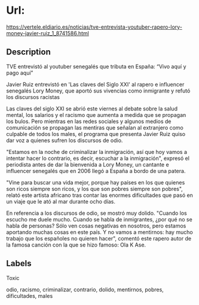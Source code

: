 # Url: 

https://vertele.eldiario.es/noticias/tve-entrevista-youtuber-rapero-lory-money-javier-ruiz_1_8741586.html

## Description 

TVE entrevistó al youtuber senegalés que tributa en España: “Vivo aquí y pago aquí”

Javier Ruiz entrevistó en 'Las claves del Siglo XXI' al rapero e influencer senegalés Lory Money, que aportó sus vivencias como inmigrante y refutó los discursos racistas

Las claves del siglo XXI se abrió este viernes al debate sobre la salud mental, los salarios y el racismo que aumenta a medida que se propagan los bulos. Pero mientras en las redes sociales y algunos medios de comunicación se propagan las mentiras que señalan al extranjero como culpable de todos los males, el programa que presenta Javier Ruiz quiso dar voz a quienes sufren los discursos de odio.

"Estamos en la noche de criminalizar la inmigración, así que hoy vamos a intentar hacer lo contrario, es decir, escuchar a la inmigración", expresó el periodista antes de dar la bienvenida a Lory Money, un cantante e influencer senegalés que en 2006 llegó a España a bordo de una patera.

"Vine para buscar una vida mejor, porque hay países en los que quienes son ricos siempre son ricos, y los que son pobres siempre son pobres", relató este artista africano tras contar las enormes dificultades que pasó en un viaje que le ató al mar durante ocho días.

En referencia a los discursos de odio, se mostró muy dolido. "Cuando los escucho me duele mucho. Cuando se habla de inmigrantes, ¿por qué no se habla de personas? Sólo ven cosas negativas en nosotros, pero estamos aportando muchas cosas en este país. Y no vamos a mentirnos: hay mucho trabajo que los españoles no quieren hacer", comentó este rapero autor de la famosa canción con la que se hizo famoso: Ola K Ase.

## Labels 

Toxic 

odio, racismo, criminalizar, contrario, dolido, mentirnos, pobres, dificultades, males
